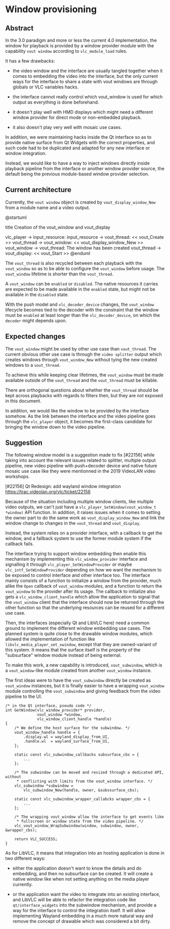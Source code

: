 # Window provisioning

## Abstract

In the 3.0 paradigm and more or less the current 4.0 implementation, the window
for playback is provided by a window provider module with the capability `vout
window` according to `vlc_module_load` rules.

It has a few drawbacks:

+ the video window and the interface are usually tangled together when it comes
  to embedding the video into the interface, but the only current ways for the
  interface to share a state with vout windows are through globals or VLC
  variables hacks.

+ the interface cannot really control which vout_window is used for which
  output as everything is done beforehand.

+ it doesn't play well with HMD displays which might need a different window
  provider for direct mode or non-embedded playback.

+ it also doesn't play very well with mosaic use cases.

In addition, we were maintaining hacks inside the Qt interface so as to provide
native surface from Qt Widgets with the correct properties, and such code had to
be duplicated and adapted for any new interface or window integration.

Instead, we would like to have a way to inject windows directly inside playback
pipeline from the interface or another window provider source, the default being
the previous module-based window provider selection.

## Current architecture

Currently, the `vout window` object is created by `vout_display_window_New` from
a module name and a video output. 

@startuml

title Creation of the vout_window and vout_display

vlc_player -> input_resource:
input_resource -> vout_thread: << vout_Create >>
vout_thread -> vout_window: << vout_display_window_New >>
vout_window -> vout_thread: The window has been created
vout_thread -> vout_display: << vout_Start >>
@enduml

The `vout_thread` is also recycled between each playback with the `vout_window`
so as to be able to configure the `vout_window` before usage. The `vout_window`
lifetime is shorter than the `vout_thread`.

A `vout_window` can be `enabled` or `disabled`. The native resources it carries
are expected to be made available in the `enabled` state, but might not be
available in the `disabled` state.

With the push model and `vlc_decoder_device` changes, the `vout_window`
lifecycle becomes tied to the decoder with the constraint that the window must
be `enabled` at least longer than the `vlc_decoder_device`, on which the
`decoder` might depends upon.

## Expected changes

The `vout_window` might be used by other use case than `vout_thread`. The
current obvious other use case is through the `video splitter` output which
creates windows through `vout_window_New` without tying the new created windows
to a `vout_thread`.

To achieve this while keeping clear lifetimes, the `vout_window` must be made
available outside of the `vout_thread` and the `vout_thread` must be killable.

There are orthogonal questions about whether the `vout_thread` should be kept
across playbacks with regards to filters then, but they are not exposed in this
document.

In addition, we would like the window to be provided by the interface somehow.
As the link between the interface and the video pipeline goes through the
`vlc_player` object, it becomes the first-class candidate for bringing the
window down to the video pipeline.

## Suggestion

The following window model is a suggestion made to fix [#22156] while taking
into account the relevant issues related to splitter, multiple output pipeline,
new video pipeline with push+decoder device and native future mosaic use case
like they were mentionned in the 2019 VideoLAN video workshops.

[#22156] Qt Redesign: add wayland window integration
         https://trac.videolan.org/vlc/ticket/22156

Because of the situation including multiple window clients, like multiple video
outputs, we can't just have a `vlc_player_SetWindow(vout_window_t *window)` API
function. In addition, it raises issues when it comes to setting the owner part
to do the same work as `vout_display_window_New` and link the window change to
changes in the `vout_thread` and `vout_display`.

Instead, the system relies on a provider interface, with a callback to get the
window, and a fallback system to use the former module system if the callback
fails.

The interface trying to support window embedding then enable this mechanism by
implementing this `vlc_window_provider` interface and signalling it through
`vlc_player_SetWindowProvider` or maybe `vlc_intf_SetWindowProvider` depending
on how we want the mechanism to be exposed to control interface and other
interface too. The interface mainly consists of a function to initialize a
window from the provider, much alike the `Open` callback of `vout_window`
modules, and a function to return the `vout_window` to the provider after its
usage. The callback to initialize also gets a `vlc_window_client_handle` which
allow the application to signal that the `vout_window` client that the interface
should now be returned through the other function so that the underlying
resources can be reused for a different use case.

Then, the interfaces (especially Qt and LibVLC here) need a common ground to
implement the different window embedding use cases. The planned system is quite
close to the drawable window modules, which allowed the implementation of
function like `libvlc_media_player_set_xwindow`, except that they are
owned-variant of this system. It means that the surface itself is the property
of the "subsurface" window module instead of being external.

To make this work, a new capability is introduced, `vout_subwindow`, which is a
`vout_window`-like module created from another `vout_window` instance.

The first ideas were to have the `vout_subwindow` directly be created as
`vout_window` instances, but it is finally easier to have a wrapping
`vout_window` module controlling the `vout_subwindow` and giving feedback from
the video pipeline to the UI.

```
/* in the Qt interface, pseudo code */
int GetWindow(vlc_window_provider* provider,
              vout_window *window,
              vlc_window_client_handle *handle)
{
    /* We define the host surface for the subwindow. */
    vout_window_handle handle = {
        .display.wl = wayland_display_from_UI,
        .handle.wl  = wayland_surface_from_UI,
    };

    static const vlc_subwindow_callbacks subsurface_cbs = {
        ...
    };

    /* The subwindow can be moved and resized through a dedicated API, without
     * conflicting with limits from the vout_window interface. */
    vlc_subwindow *subwindow =
        vlc_subwindow_New(handle, owner, &subssurface_cbs);

    static const vlc_subwindow_wrapper_callabcks wrapper_cbs = {
        ...
    };

    /* The wrapping vout_window allow the interface to get events like
     * fullscreen or window state from the video pipeline. */
    vlc_vout_window_WrapSubwindow(window, subwindow, owner, &wrapper_cbs);

    return VLC_SUCCESS;
}
```

As for LibVLC, it means that integration into an hosting application is done in
two different ways:

+ either the application doesn't want to know the details and do embedding, and
then no subsurface can be created. It will create a native window like when not
setting anything on the media player currently.

+ or the application want the video to integrate into an existing interface, and
LibVLC will be able to refactor the integration code like `qt/interface_widgets`
into the subwindow mechanism, and provide a way for the interface to control the
integration itself. It will allow implementing Wayland embedding in a much more
natural way and remove the concept of drawable which was considered a bit dirty.


